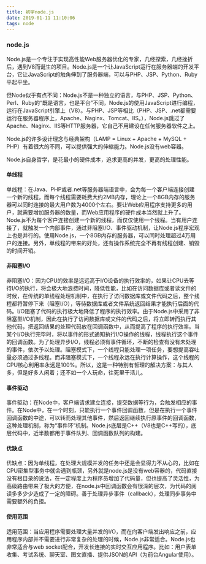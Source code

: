 ```yaml
---
title: 初学node.js
date: 2019-01-11 11:10:06
tags: node
---
```

### node.js 
Node.js是一个专注于实现高性能Web服务器优化的专家，几经探索，几经挫折后，遇到V8而诞生的项目。Node.js是一个让JavaScript运行在服务器端的开发平台，它让JavaScript的触角伸到了服务器端，可以与PHP、JSP、Python、Ruby平起平坐。

但Node似乎有点不同：Node.js不是一种独立的语言，与PHP、JSP、Python、Perl、Ruby的“既是语言，也是平台”不同，Node.js的使用JavaScript进行编程，运行在JavaScript引擎上（V8）。与PHP、JSP等相比（PHP、JSP、.net都需要运行在服务器程序上，Apache、Naginx、Tomcat、IIS。），Node.js跳过了Apache、Naginx、IIS等HTTP服务器，它自己不用建设在任何服务器软件之上。

Node.js的许多设计理念与经典架构（LAMP = Linux + Apache + MySQL + PHP）有着很大的不同，可以提供强大的伸缩能力。Node.js没有web容器。

<!-- more -->

Node.js自身哲学，是花最小的硬件成本，追求更高的并发，更高的处理性能。

#### 单线程

单线程：在Java、PHP或者.net等服务器端语言中，会为每一个客户端连接创建一个新的线程，而每个线程需要耗费大约2MB内存，理论上一个8GB内存的服务器可以同时连接的最大用户数为4000个左右。要让Web应用程序支持更多的用户，就需要增加服务器的数量，而Web应用程序的硬件成本当然就上升了。Node.js不为每个客户连接创建一个新的线程，而仅仅使用一个线程。当有用户连接了，就触发一个内部事件，通过非阻塞I/O、事件驱动机制，让Node.js程序宏观上也是并行的。使用Node.js，一个8GB内存的服务器，可以同时处理超过4万用户的连接。另外，单线程的带来的好处，还有操作系统完全不再有线程创建、销毁的时间开销。

#### 非阻塞I/O
非阻塞I/O：因为CPU的效率是远远高于I/O设备的执行效率的，如果让CPU去等待I/O的执行，将会极大地浪费时间，降低性能，比如在访问数据库或者读文件的时候，在传统的单线程处理机制中，在执行了访问数据库或文件代码之后，整个线程都将暂停下来（阻塞I/O），等待数据库或者文件系统返回结果才能执行后面的代码。I/O阻塞了代码的执行极大地降低了程序的执行效率。由于Node.js中采用了非阻塞型I/O机制，因此在执行了访问数据库或文件的代码之后，将立即转而执行其他代码，把返回结果的处理代码放在回调函数中，从而提高了程序的执行效率。当某个I/O执行完毕时，将以事件的形式通知执行I/O操作的线程，线程执行这个事件的回调函数。为了处理异步I/O，线程必须有事件循环，不断的检查有没有未处理的事件，依次予以处理。阻塞模式下，一个线程只能处理一项任务，要想提高吞吐量必须通过多线程。而非阻塞模式下，一个线程永远在执行计算操作，这个线程的CPU核心利用率永远是100%。所以，这是一种特别有哲理的解决方案：与其人多，但是好多人闲着；还不如一个人玩命，往死里干活儿。

#### 事件驱动
事件驱动：在Node中，客户端请求建立连接，提交数据等行为，会触发相应的事件。在Node中，在一个时刻，只能执行一个事件回调函数，但是在执行一个事件回调函数的中途，可以转而处理其他事件，然后返回继续执行原事件的回调函数，这种处理机制，称为“事件环”机制。Node.js底层是C++（V8也是C++写的），底层代码中，近半数都用于事件队列、回调函数队列的构建。

#### 优缺点
优缺点：因为单线程，在处理大规模并发的任务中还是会显得力不从心的，比如在CPU密集型事务中就会遇到瓶颈，另外就是node.js是没有web容器的，代码直接没有根目录的说法，在一定程度上为程序员增加了代码量，但也提高了灵活性，为高级路由带来了极大的方便，在node.js中回调函数会有很深的层次，为代码的阅读多多少少造成了一定的障碍。善于处理异步事件（callback），处理同步事务中需要额外的负担。

#### 使用范围
适用范围：当应用程序需要处理大量并发的I/O，而在向客户端发出响应之前，应用程序内部并不需要进行非常复杂的处理的时候，Node.js非常适合。Node.js也非常适合与web socket配合，开发长连接的实时交互应用程序。比如：用户表单收集、考试系统、聊天室、图文直播、提供JSON的API（为前台Angular使用）。
